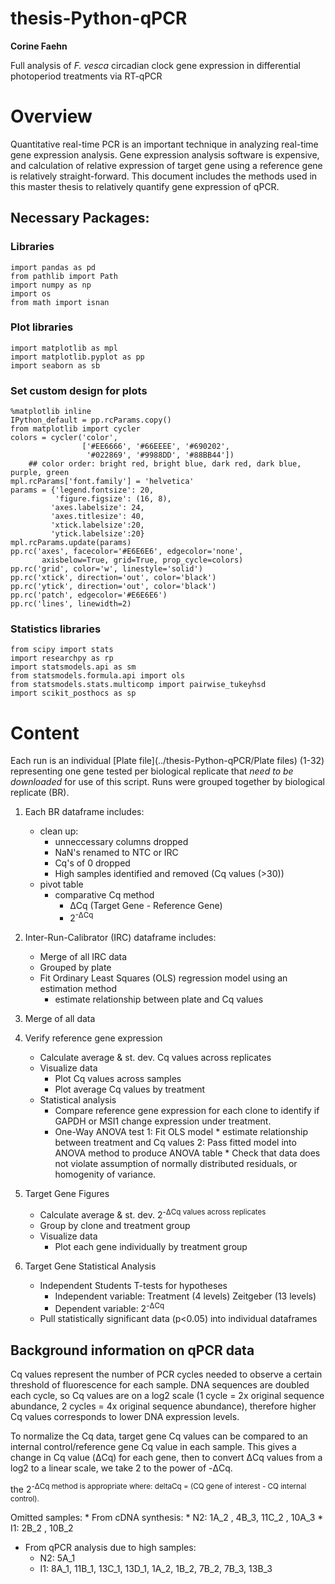 # thesis-Python-qPCR
**Corine Faehn**

Full analysis of *F. vesca* circadian clock gene expression in differential photoperiod treatments via RT-qPCR

# Overview
Quantitative real-time PCR is an important technique in analyzing real-time gene expression analysis. Gene expression analysis software is expensive, and calculation of relative expression of target gene using a reference gene is relatively straight-forward. This document includes the methods used in this master thesis to relatively quantify gene expression of qPCR. 


## Necessary Packages:

### Libraries
```
import pandas as pd
from pathlib import Path
import numpy as np
import os
from math import isnan
```
### Plot libraries
```
import matplotlib as mpl
import matplotlib.pyplot as pp
import seaborn as sb
```
### Set custom design for plots
```
%matplotlib inline
IPython_default = pp.rcParams.copy()
from matplotlib import cycler
colors = cycler('color',
                ['#EE6666', '#66EEEE', '#690202',
                 '#022869', '#9988DD', '#88BB44'])
    ## color order: bright red, bright blue, dark red, dark blue, purple, green
mpl.rcParams['font.family'] = 'helvetica'
params = {'legend.fontsize': 20,
          'figure.figsize': (16, 8),
         'axes.labelsize': 24,
         'axes.titlesize': 40,
         'xtick.labelsize':20,
         'ytick.labelsize':20}
mpl.rcParams.update(params)
pp.rc('axes', facecolor='#E6E6E6', edgecolor='none',
       axisbelow=True, grid=True, prop_cycle=colors)
pp.rc('grid', color='w', linestyle='solid')
pp.rc('xtick', direction='out', color='black')
pp.rc('ytick', direction='out', color='black')
pp.rc('patch', edgecolor='#E6E6E6')
pp.rc('lines', linewidth=2)
```
### Statistics libraries
```
from scipy import stats
import researchpy as rp
import statsmodels.api as sm
from statsmodels.formula.api import ols
from statsmodels.stats.multicomp import pairwise_tukeyhsd
import scikit_posthocs as sp
```

# Content 
Each run is an individual [Plate file](../thesis-Python-qPCR/Plate files) (1-32) representing one gene tested per biological replicate that *need to be downloaded* for use of this script. 
Runs were grouped together by biological replicate (BR). 

1. Each BR dataframe includes: 
    * clean up:
        * unneccessary columns dropped
        * NaN's renamed to NTC or IRC
        * Cq's of 0 dropped
        * High samples identified and removed (Cq values (>30))
    * pivot table
        * comparative Cq method 
            * ΔCq (Target Gene - Reference Gene)
            * 2<sup>-ΔCq

2. Inter-Run-Calibrator (IRC) dataframe includes:
    * Merge of all IRC data
    * Grouped by plate
    * Fit Ordinary Least Squares (OLS) regression model using an estimation method
        * estimate relationship between plate and Cq values  

3. Merge of all data

4. Verify reference gene expression
    * Calculate average & st. dev. Cq values across replicates
    * Visualize data
      * Plot Cq values across samples
      * Plot average Cq values by treatment
    * Statistical analysis
      * Compare reference gene expression for each clone to identify if GAPDH or MSI1 change expression under treatment. 
      * One-Way ANOVA test
         1: Fit OLS model
            * estimate relationship between treatment and Cq values
         2: Pass fitted model into ANOVA method to produce ANOVA table
            * Check that data does not violate assumption of normally distributed residuals, or homogenity of variance.

5. Target Gene Figures
    * Calculate average & st. dev. 2<sup>-ΔCq values across replicates
    * Group by clone and treatment group
    * Visualize data
       * Plot each gene individually by treatment group
      
6. Target Gene Statistical Analysis
    * Independent Students T-tests for hypotheses
        * Independent variable: Treatment (4 levels) Zeitgeber (13 levels)
        * Dependent variable: 2<sup>-ΔCq
    * Pull statistically significant data (p<0.05) into individual dataframes


## Background information on qPCR data
Cq values represent the number of PCR cycles needed to observe a certain threshold of fluorescence for each sample. DNA sequences are doubled each cycle, so Cq values are on a log2 scale (1 cycle = 2x original sequence abundance, 2 cycles = 4x original sequence abundance), therefore higher Cq values corresponds to lower DNA expression levels. 

To normalize the Cq data, target gene Cq values can be compared to an internal control/reference gene Cq value in each sample. 
This gives a change in Cq value (ΔCq) for each gene, then to convert ΔCq values from a log2 to a linear scale, we take 2 to the power of -ΔCq.

the 2<sup>-ΔCq method is appropriate where: 
    deltaCq =  (CQ gene of interest - CQ internal control).
    
Omitted samples:
    * From cDNA synthesis: 
        * N2:  1A_2 , 4B_3, 11C_2 , 10A_3
        * I1:  2B_2 , 10B_2    
   *  From qPCR analysis due to high samples: 
        * N2: 5A_1
        * I1: 8A_1, 11B_1, 13C_1, 13D_1, 1A_2, 1B_2, 7B_2, 7B_3, 13B_3
